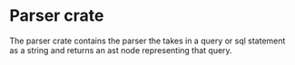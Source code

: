 # Parser crate

The parser crate contains the parser the takes in a query or sql statement as a string and
returns an ast node representing that query.
